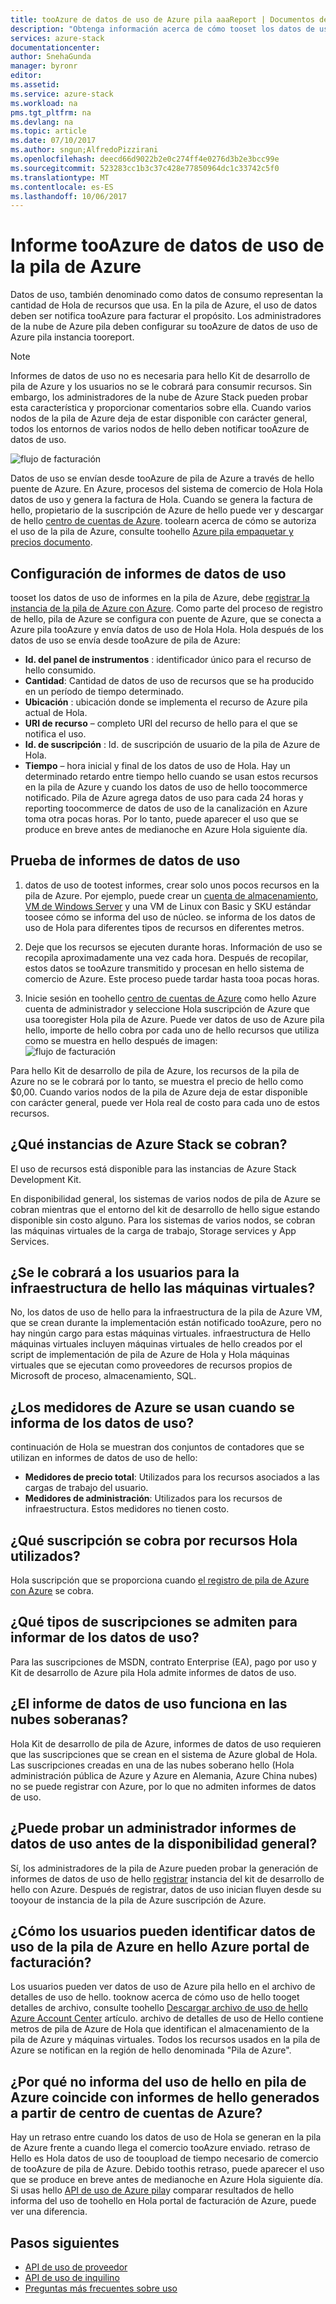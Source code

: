 ```yaml
---
title: tooAzure de datos de uso de Azure pila aaaReport | Documentos de Microsoft
description: "Obtenga información acerca de cómo tooset los datos de uso de informes en la pila de Azure."
services: azure-stack
documentationcenter: 
author: SnehaGunda
manager: byronr
editor: 
ms.assetid: 
ms.service: azure-stack
ms.workload: na
pms.tgt_pltfrm: na
ms.devlang: na
ms.topic: article
ms.date: 07/10/2017
ms.author: sngun;AlfredoPizzirani
ms.openlocfilehash: deecd66d9022b2e0c274ff4e0276d3b2e3bcc99e
ms.sourcegitcommit: 523283cc1b3c37c428e77850964dc1c33742c5f0
ms.translationtype: MT
ms.contentlocale: es-ES
ms.lasthandoff: 10/06/2017
---
```

# <a name="report-azure-stack-usage-data-tooazure"></a>Informe tooAzure de datos de uso de la pila de Azure 

Datos de uso, también denominado como datos de consumo representan la cantidad de Hola de recursos que usa. En la pila de Azure, el uso de datos deben ser notifica tooAzure para facturar el propósito. Los administradores de la nube de Azure pila deben configurar su tooAzure de datos de uso de Azure pila instancia tooreport.

> [!NOTE]
> Informes de datos de uso no es necesaria para hello Kit de desarrollo de pila de Azure y los usuarios no se le cobrará para consumir recursos. Sin embargo, los administradores de la nube de Azure Stack pueden probar esta característica y proporcionar comentarios sobre ella. Cuando varios nodos de la pila de Azure deja de estar disponible con carácter general, todos los entornos de varios nodos de hello deben notificar tooAzure de datos de uso.

![flujo de facturación](media/azure-stack-usage-reporting/billing-flow.png)

Datos de uso se envían desde tooAzure de pila de Azure a través de hello puente de Azure. En Azure, procesos del sistema de comercio de Hola Hola datos de uso y genera la factura de Hola. Cuando se genera la factura de hello, propietario de la suscripción de Azure de hello puede ver y descargar de hello [centro de cuentas de Azure](https://account.windowsazure.com/Subscriptions). toolearn acerca de cómo se autoriza el uso de la pila de Azure, consulte toohello [Azure pila empaquetar y precios documento](https://go.microsoft.com/fwlink/?LinkId=842847&clcid=0x409).

## <a name="set-up-usage-data-reporting"></a>Configuración de informes de datos de uso

tooset los datos de uso de informes en la pila de Azure, debe [registrar la instancia de la pila de Azure con Azure](azure-stack-register.md). Como parte del proceso de registro de hello, pila de Azure se configura con puente de Azure, que se conecta a Azure pila tooAzure y envía datos de uso de Hola Hola. Hola después de los datos de uso se envía desde tooAzure de pila de Azure:

* **Id. del panel de instrumentos** : identificador único para el recurso de hello consumido.
* **Cantidad**: Cantidad de datos de uso de recursos que se ha producido en un período de tiempo determinado.
* **Ubicación** : ubicación donde se implementa el recurso de Azure pila actual de Hola.
* **URI de recurso** – completo URI del recurso de hello para el que se notifica el uso. 
* **Id. de suscripción** : Id. de suscripción de usuario de la pila de Azure de Hola.
* **Tiempo** – hora inicial y final de los datos de uso de Hola. Hay un determinado retardo entre tiempo hello cuando se usan estos recursos en la pila de Azure y cuando los datos de uso de hello toocommerce notificado. Pila de Azure agrega datos de uso para cada 24 horas y reporting toocommerce de datos de uso de la canalización en Azure toma otra pocas horas. Por lo tanto, puede aparecer el uso que se produce en breve antes de medianoche en Azure Hola siguiente día.

## <a name="test-usage-data-reporting"></a>Prueba de informes de datos de uso 

1. datos de uso de tootest informes, crear solo unos pocos recursos en la pila de Azure. Por ejemplo, puede crear un [cuenta de almacenamiento](azure-stack-provision-storage-account.md), [VM de Windows Server](azure-stack-provision-vm.md) y una VM de Linux con Basic y SKU estándar toosee cómo se informa del uso de núcleo. se informa de los datos de uso de Hola para diferentes tipos de recursos en diferentes metros.  

2. Deje que los recursos se ejecuten durante horas. Información de uso se recopila aproximadamente una vez cada hora. Después de recopilar, estos datos se tooAzure transmitido y procesan en hello sistema de comercio de Azure. Este proceso puede tardar hasta tooa pocas horas.  

3. Inicie sesión en toohello [centro de cuentas de Azure](https://account.windowsazure.com/Subscriptions) como hello Azure cuenta de administrador y seleccione Hola suscripción de Azure que usa tooregister Hola pila de Azure. Puede ver datos de uso de Azure pila hello, importe de hello cobra por cada uno de hello recursos que utiliza como se muestra en hello después de imagen:  
   ![flujo de facturación](media/azure-stack-usage-reporting/pricng-details.png)

Para hello Kit de desarrollo de pila de Azure, los recursos de la pila de Azure no se le cobrará por lo tanto, se muestra el precio de hello como $0,00. Cuando varios nodos de la pila de Azure deja de estar disponible con carácter general, puede ver Hola real de costo para cada uno de estos recursos. 

## <a name="which-azure-stack-instances-are-charged"></a>¿Qué instancias de Azure Stack se cobran?
El uso de recursos está disponible para las instancias de Azure Stack Development Kit. 

En disponibilidad general, los sistemas de varios nodos de pila de Azure se cobran mientras que el entorno del kit de desarrollo de hello sigue estando disponible sin costo alguno. Para los sistemas de varios nodos, se cobran las máquinas virtuales de la carga de trabajo, Storage services y App Services. 

## <a name="are-users-charged-for-hello-infrastructure-vms"></a>¿Se le cobrará a los usuarios para la infraestructura de hello las máquinas virtuales?
No, los datos de uso de hello para la infraestructura de la pila de Azure VM, que se crean durante la implementación están notificado tooAzure, pero no hay ningún cargo para estas máquinas virtuales. infraestructura de Hello máquinas virtuales incluyen máquinas virtuales de hello creados por el script de implementación de pila de Azure de Hola y Hola máquinas virtuales que se ejecutan como proveedores de recursos propios de Microsoft de proceso, almacenamiento, SQL.

## <a name="what-azure-meters-are-used-when-reporting-usage-data"></a>¿Los medidores de Azure se usan cuando se informa de los datos de uso?
continuación de Hola se muestran dos conjuntos de contadores que se utilizan en informes de datos de uso de hello:  

* **Medidores de precio total**: Utilizados para los recursos asociados a las cargas de trabajo del usuario.  
* **Medidores de administración**: Utilizados para los recursos de infraestructura. Estos medidores no tienen costo.

## <a name="which-subscription-is-charged-for-hello-resources-consumed"></a>¿Qué suscripción se cobra por recursos Hola utilizados?
Hola suscripción que se proporciona cuando [el registro de pila de Azure con Azure](azure-stack-register.md) se cobra.

## <a name="what-types-of-subscriptions-are-supported-for-usage-data-reporting"></a>¿Qué tipos de suscripciones se admiten para informar de los datos de uso?
Para las suscripciones de MSDN, contrato Enterprise (EA), pago por uso y Kit de desarrollo de Azure pila Hola admite informes de datos de uso. 

## <a name="does-usage-data-reporting-work-in-sovereign-clouds"></a>¿El informe de datos de uso funciona en las nubes soberanas?
Hola Kit de desarrollo de pila de Azure, informes de datos de uso requieren que las suscripciones que se crean en el sistema de Azure global de Hola. Las suscripciones creadas en una de las nubes soberano hello (Hola administración pública de Azure y Azure en Alemania, Azure China nubes) no se puede registrar con Azure, por lo que no admiten informes de datos de uso. 

## <a name="can-an-administrator-test-usage-data-reporting-before-ga"></a>¿Puede probar un administrador informes de datos de uso antes de la disponibilidad general?
Sí, los administradores de la pila de Azure pueden probar la generación de informes de datos de uso de hello [registrar](azure-stack-register.md) instancia del kit de desarrollo de hello con Azure. Después de registrar, datos de uso inician fluyen desde su tooyour de instancia de la pila de Azure suscripción de Azure. 

## <a name="how-can-users-identify-azure-stack-usage-data-in-hello-azure-billing-portal"></a>¿Cómo los usuarios pueden identificar datos de uso de la pila de Azure en hello Azure portal de facturación?
Los usuarios pueden ver datos de uso de Azure pila hello en el archivo de detalles de uso de hello. tooknow acerca de cómo uso de hello tooget detalles de archivo, consulte toohello [Descargar archivo de uso de hello Azure Account Center](../billing/billing-download-azure-invoice-daily-usage-date.md#download-usage-from-the-account-center-csv) artículo. archivo de detalles de uso de Hello contiene metros de pila de Azure de Hola que identifican el almacenamiento de la pila de Azure y máquinas virtuales. Todos los recursos usados en la pila de Azure se notifican en la región de hello denominada "Pila de Azure".

## <a name="why-doesnt-hello-usage-reported-in-azure-stack-match-hello-report-generated-from-azure-account-center"></a>¿Por qué no informa del uso de hello en pila de Azure coincide con informes de hello generados a partir de centro de cuentas de Azure?
Hay un retraso entre cuando los datos de uso de Hola se generan en la pila de Azure frente a cuando llega el comercio tooAzure enviado. retraso de Hello es Hola datos de uso de tooupload de tiempo necesario de comercio de tooAzure de pila de Azure. Debido toothis retraso, puede aparecer el uso que se produce en breve antes de medianoche en Azure Hola siguiente día. Si usas hello [API de uso de Azure pila](azure-stack-provider-resource-api.md)y comparar resultados de hello informa del uso de toohello en Hola portal de facturación de Azure, puede ver una diferencia.

## <a name="next-steps"></a>Pasos siguientes

* [API de uso de proveedor](azure-stack-provider-resource-api.md)  
* [API de uso de inquilino](azure-stack-tenant-resource-usage-api.md)
* [Preguntas más frecuentes sobre uso](azure-stack-usage-related-faq.md)